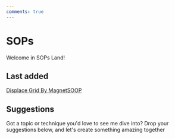 ```yaml
---
comments: true
--- 
```

# SOPs

Welcome in SOPs Land!

## Last added
[Displace Grid By MagnetSOOP](DisplaceGridMagnetSOP.md)


## Suggestions
Got a topic or technique you'd love to see me dive into? Drop your suggestions below, and let's create something amazing together
